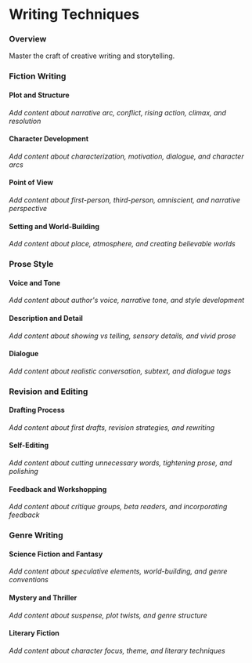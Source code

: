 # Writing Techniques

### Overview

Master the craft of creative writing and storytelling.

### Fiction Writing

#### Plot and Structure
*Add content about narrative arc, conflict, rising action, climax, and resolution*

#### Character Development
*Add content about characterization, motivation, dialogue, and character arcs*

#### Point of View
*Add content about first-person, third-person, omniscient, and narrative perspective*

#### Setting and World-Building
*Add content about place, atmosphere, and creating believable worlds*

### Prose Style

#### Voice and Tone
*Add content about author's voice, narrative tone, and style development*

#### Description and Detail
*Add content about showing vs telling, sensory details, and vivid prose*

#### Dialogue
*Add content about realistic conversation, subtext, and dialogue tags*

### Revision and Editing

#### Drafting Process
*Add content about first drafts, revision strategies, and rewriting*

#### Self-Editing
*Add content about cutting unnecessary words, tightening prose, and polishing*

#### Feedback and Workshopping
*Add content about critique groups, beta readers, and incorporating feedback*

### Genre Writing

#### Science Fiction and Fantasy
*Add content about speculative elements, world-building, and genre conventions*

#### Mystery and Thriller
*Add content about suspense, plot twists, and genre structure*

#### Literary Fiction
*Add content about character focus, theme, and literary techniques*

